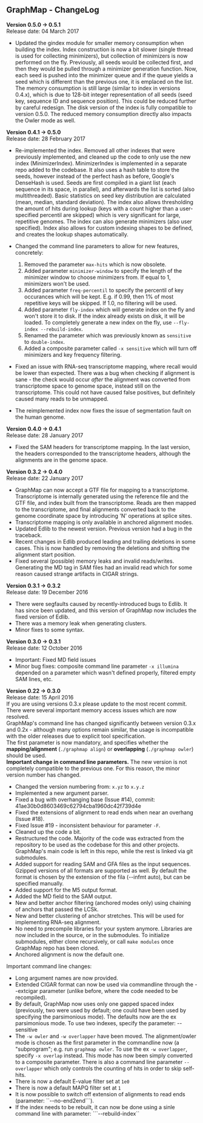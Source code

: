 ## GraphMap - ChangeLog

**__Version 0.5.0 -> 0.5.1__**  
Release date: 04 March 2017
- Updated the gindex module for smaller memory consumption when building the index. Index construction is now a bit slower (single thread is used for collecting minimizers), but collection of minimizers is now performed on the fly. Previously, all seeds would be collected first, and then they would be pulled through a minimizer generation function. Now, each seed is pushed into the minimizer queue and if the queue yields a seed which is different than the previous one, it is emplaced on the list.
The memory consumption is still large (similar to index in versions 0.4.x), which is due to 128-bit integer representation of all seeds (seed key, sequence ID and sequence position). This could be reduced further by careful redesign.
The disk version of the index is fully compatible to version 0.5.0.
The reduced memory consumption directly also impacts the Owler mode as well.

**__Version 0.4.1 -> 0.5.0__**  
Release date: 28 February 2017
- Re-implemented the index. Removed all other indexes that were previously implemented, and cleaned up the code to only use the new index (MinimizerIndex). MinimizerIndex is implemented in a separate repo added to the codebase. It also uses a hash table to store the seeds, however instead of the perfect hash as before, Google's DenseHash is used. Seeds are first compiled in a giant list (each sequence in its space, in parallel), and afterwards the list is sorted (also multithreaded). Basic statistics on seed key distribution are calculated (mean, median, standard deviation). The index also allows thresholding the amount of hits during lookup (keys with a count higher than a user-specified percentil are skipped) which is very significant for large, repetitive genomes. The index can also generate minimizers (also user specified). Index also allows for custom indexing shapes to be defined, and creates the lookup shapes automatically.  
- Changed the command line parameters to allow for new features, concretely:  
  1. Removed the parameter ```max-hits``` which is now obsolete.
  2. Added parameter ```minimizer-window``` to specify the length of the minimizer window to choose minimizers from. If equal to 1, minimizers won't be used.  
  3. Added parameter ```freq-percentil``` to specify the percentil of key occurances which will be kept. E.g. if 0.99, then 1% of most repetitive keys will be skipped. If 1.0, no filtering will be used.  
  4. Added parameter ```fly-index``` which will generate index on the fly and won't store it to disk. If the index already exists on disk, it will be loaded. To completely generate a new index on the fly, use ```--fly-index --rebuild-index```.  
  5. Renamed the parameter which was previously known as ```sensitive``` to ```double-index```.
  6. Added a composite parameter called ```-x sensitive``` which will turn off minimizers and key frequency filtering.  

- Fixed an issue with RNA-seq transcriptome mapping, where recall would be lower than expected. There was a bug when checking if alignment is sane - the check would occur *after* the alignment was converted from transcriptome space to genome space, instead still on the transcriptome. This could not have caused false positives, but definitely caused many reads to be unmapped.  
- The reimplemented index now fixes the issue of segmentation fault on the human genome.  



**__Version 0.4.0 -> 0.4.1__**  
Release date: 28 January 2017  
- Fixed the SAM headers for transcriptome mapping. In the last version, the headers corresponded to the transcriptome headers, although the alignments are in the genome space.

**__Version 0.3.2 -> 0.4.0__**  
Release date: 22 January 2017  
- GraphMap can now accept a GTF file for mapping to a transcriptome. Transcriptome is internally generated using the reference file and the GTF file, and index built from the transcriptome. Reads are then mapped to the transcriptome, and final alignments converted back to the genome coordinate space by introducing 'N' operations at splice sites.  
- Transcriptome mapping is only available in anchored alignment modes.  
- Updated Edlib to the newest version. Previous version had a bug in the traceback.  
- Recent changes in Edlib produced leading and trailing deletions in some cases. This is now handled by removing the deletions and shifting the alignment start position.  
- Fixed several (possible) memory leaks and invalid reads/writes. Generating the MD tag in SAM files had an invalid read which for some reason caused strange artifacts in CIGAR strings.  

**__Version 0.3.1 -> 0.3.2__**  
Release date: 19 December 2016  
- There were segfaults caused by recently-introduced bugs to Edlib. It has since been updated, and this version of GraphMap now includes the fixed version of Edlib.
- There was a memory leak when generating clusters.
- Minor fixes to some syntax.

**__Version 0.3.0 -> 0.3.1__**  
Release date: 12 October 2016  
- Important: Fixed MD field issues
- Minor bug fixes: composite command line parameter ```-x illumina``` depended on a parameter which wasn't defined properly, filtered empty SAM lines, etc.

**__Version 0.22 -> 0.3.0__**  
Release date: 15 April 2016  
If you are using versions 0.3.x please update to the most recent commit. There were several important memory access issues which are now resolved.  
GraphMap's command line has changed significantly between version 0.3.x and 0.2x - although many options remain similar, the usage is incompatible with the older releases due to explicit tool specification.  
The first parameter is now mandatory, and specifies whether the **mapping/alignment** (```./graphmap align```) or **overlapping** (```./graphmap owler```) should be used.  
**Important change in command line parameters.** The new version is not completely compatible to the previous one. For this reason, the minor version number has changed.  
- Changed the version numbering from: ```x.yz``` to ```x.y.z```
- Implemented a new argument parser.
- Fixed a bug with overhanging base (Issue #14), commit: 41ae30b0d8603469c62794cba1960dc42f739d4e
- Fixed the extensions of alignment to read ends when near an overhang (Issue #18).
- Fixed Issue #19 - inconsistent behaviour for parameter ```-F```.
- Cleaned up the code a bit.
- Restructured the code. Majority of the code was extracted from the repository to be used as the codebase for this and other projects. GraphMap's main code is left in this repo, while the rest is linked via git submodules.
- Added support for reading SAM and GFA files as the input sequences. Gzipped versions of all formats are supported as well. By default the format is chosen by the extension of the fila (--infmt auto), but can be specified manually.
- Added support for the M5 output format.
- Added the MD field to the SAM output.
- New and better anchor filtering (anchored modes only) using chaining of anchors that passed the LCSk.
- New and better clustering of anchor stretches. This will be used for implementing RNA-seq alignment.
- No need to precompile libraries for your system anymore. Libraries are now included in the source, or in the submodules. To initialize submodules, either clone recursively, or call ```make modules``` once GraphMap repo has been cloned.
- Anchored alignment is now the default one.  

Important command line changes:
- Long argument names are now provided.
- Extended CIGAR format can now be used via commandline through the --extcigar parameter (unlike before, where the code needed to be recompiled).
- By default, GraphMap now uses only one gapped spaced index (previously, two were used by default; one could have been used by specifying the parsimonious mode). The defaults now are the ex parsimonious mode. To use two indexes, specify the parameter: --sensitive
- The ```-w owler``` and ```-w overlapper``` have been moved. The alignment/owler mode is chosen as the first parameter in the commandline now (a "subprogram"; e.g. run ```graphmap owler```. To use the ex ```-w overlapper```, specify ```-x overlap``` instead. This mode has now been simply converted to a composite parameter. There is also a command line parameter ```--overlapper``` which only controls the counting of hits in order to skip self-hits.
- There is now a default E-value filter set at ```1e0```
- There is now a default MAPQ filter set at ```1```
- It is now possible to switch off extension of alignments to read ends (parameter: ``--no-end2end```).
- If the index needs to be rebuilt, it can now be done using a sinle command line with parameter: ```--rebuild-index``
